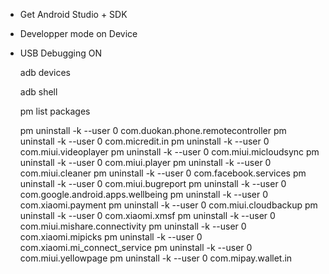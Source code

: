  - Get Android Studio + SDK

 - Developper mode on Device

 - USB Debugging ON


    adb devices

    adb shell

    pm list packages


    pm uninstall -k --user 0 com.duokan.phone.remotecontroller
    pm uninstall -k --user 0 com.micredit.in
    pm uninstall -k --user 0 com.miui.videoplayer
    pm uninstall -k --user 0 com.miui.micloudsync
    pm uninstall -k --user 0 com.miui.player
    pm uninstall -k --user 0 com.miui.cleaner
    pm uninstall -k --user 0 com.facebook.services
    pm uninstall -k --user 0 com.miui.bugreport
    pm uninstall -k --user 0 com.google.android.apps.wellbeing
    pm uninstall -k --user 0 com.xiaomi.payment
    pm uninstall -k --user 0 com.miui.cloudbackup
    pm uninstall -k --user 0 com.xiaomi.xmsf
    pm uninstall -k --user 0 com.miui.mishare.connectivity
    pm uninstall -k --user 0 com.xiaomi.mipicks
    pm uninstall -k --user 0 com.xiaomi.mi_connect_service
    pm uninstall -k --user 0 com.miui.yellowpage
    pm uninstall -k --user 0 com.mipay.wallet.in